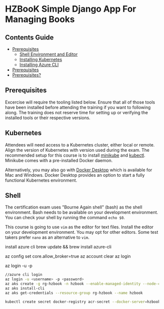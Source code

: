 # HZBooK Simple Django App For Managing Books

## Contents Guide
+ [Prerequisites](#Prerequisites)
    + [Shell Environment and Editor](#Shell)
    + [Installing Kubernetes](#Kubernetes)
    + [Installing Azure CLI](#Azure)
+ [Prerequisites](#Prerequisites)
+ [Prerequisites?](#Prerequisites)



## Prerequisites

Excercise will require the tooling listed below. Ensure that all of those tools have been installed before attending the training if you want to following along. The training does not reserve time for setting up or verifying the installed tools or their respective versions.

## Kubernetes

Attendees will need access to a Kubernetes cluster, either local or remote. Align the version of Kubernetes with version used during the exam. The recommended setup for this course is to install [minikube](https://kubernetes.io/docs/tasks/tools/install-minikube/) and [kubectl](https://kubernetes.io/docs/tasks/tools/install-kubectl/). Minikube comes with a pre-installed Docker daemon.

Alternatively, you may also go with [Docker Desktop](https://www.docker.com/products/docker-desktop) which is available for Mac and Windows. Docker Desktop provides an option to start a fully functional Kubernetes environment.

## Shell

The certification exam uses "Bourne Again shell" (bash) as the shell environment. Bash needs to be available on your development environment. You can check your shell by running the command `echo $0`.

This course is going to use `vim` as the editor for text files. Install the editor on your development environment. You may opt for other editors. Some test takers prefer `nano` as an alternative to `vim`.

install azure cli
brew update && brew install azure-cli

az config set core.allow_broker=true
az account clear
az login

az login -u <username> -p <password>

```bash
//azure cli login
az login -u <username> -p <password>
az aks create -g rg-hzbook -n hzbook --enable-managed-identity --node-count 1 --generate-ssh-keys
az aks install-cli
az aks get-credentials --resource-group rg-hzbook --name hzbook

kubectl create secret docker-registry acr-secret --docker-server=hzbook.azurecr.io --docker-username=hzbook --docker-password=VoLRf74C+jm/Bj8QBw4t+gJAbYZ2Ctv29bLD/t8PsX+ACRBVwH0Z

```